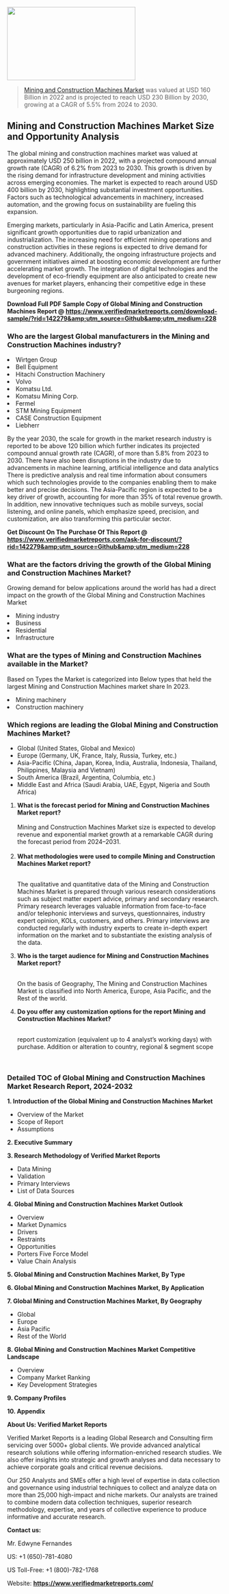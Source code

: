 <img src="https://ffe5etoiles.com/wp-content/uploads/2024/12/MST1-300x171.png" alt="" width="300" height="171" class="alignnone size-medium wp-image-20088" /><blockquote><p><p><a href="https://www.verifiedmarketreports.com/download-sample/?rid=142279&utm_source=Github&utm_medium=228" target="_blank">Mining and Construction Machines Market</a> was valued at USD 160 Billion in 2022 and is projected to reach USD 230 Billion by 2030, growing at a CAGR of 5.5% from 2024 to 2030.</p></blockquote><p><h2>Mining and Construction Machines Market Size and Opportunity Analysis</h2><p>The global mining and construction machines market was valued at approximately USD 250 billion in 2022, with a projected compound annual growth rate (CAGR) of 6.2% from 2023 to 2030. This growth is driven by the rising demand for infrastructure development and mining activities across emerging economies. The market is expected to reach around USD 400 billion by 2030, highlighting substantial investment opportunities. Factors such as technological advancements in machinery, increased automation, and the growing focus on sustainability are fueling this expansion.</p><p>Emerging markets, particularly in Asia-Pacific and Latin America, present significant growth opportunities due to rapid urbanization and industrialization. The increasing need for efficient mining operations and construction activities in these regions is expected to drive demand for advanced machinery. Additionally, the ongoing infrastructure projects and government initiatives aimed at boosting economic development are further accelerating market growth. The integration of digital technologies and the development of eco-friendly equipment are also anticipated to create new avenues for market players, enhancing their competitive edge in these burgeoning regions.</p></p><p class=""><strong>Download Full PDF Sample Copy of Global Mining and Construction Machines Report @ <a href="https://www.verifiedmarketreports.com/download-sample/?rid=142279&amp;utm_source=Github&amp;utm_medium=228" target="_blank">https://www.verifiedmarketreports.com/download-sample/?rid=142279&amp;utm_source=Github&amp;utm_medium=228</a></strong></p><h3 id="" class="">Who are the largest Global manufacturers in the Mining and Construction Machines industry?</h3><p><li>Wirtgen Group</li><li> Bell Equipment</li><li> Hitachi Construction Machinery</li><li> Volvo</li><li> Komatsu Ltd.</li><li> Komatsu Mining Corp.</li><li> Fermel</li><li> STM Mining Equipment</li><li> CASE Construction Equipment</li><li> Liebherr</li></p><div class=""><div class="" dir="" data-message-author-role="" data-message-id="" data-message-model-slug=""><div class=""><div class=""><div class=""><div class="" dir="" data-message-author-role="" data-message-id="" data-message-model-slug=""><div class=""><div class=""><p>By the year 2030, the scale for growth in the market research industry is reported to be above 120 billion which further indicates its projected compound annual growth rate (CAGR), of more than 5.8% from 2023 to 2030. There have also been disruptions in the industry due to advancements in machine learning, artificial intelligence and data analytics There is predictive analysis and real time information about consumers which such technologies provide to the companies enabling them to make better and precise decisions. The Asia-Pacific region is expected to be a key driver of growth, accounting for more than 35% of total revenue growth. In addition, new innovative techniques such as mobile surveys, social listening, and online panels, which emphasize speed, precision, and customization, are also transforming this particular sector.</p><p><strong>Get Discount On The Purchase Of This Report @&nbsp; <a href="https://www.verifiedmarketreports.com/ask-for-discount/?rid=142279&amp;utm_source=Github&amp;utm_medium=228" target="_blank">https://www.verifiedmarketreports.com/ask-for-discount/?rid=142279&amp;utm_source=Github&amp;utm_medium=228</a></strong></p></div></div></div></div></div></div></div></div><h3 id="" class="">What are the factors driving the growth of the Global Mining and Construction Machines Market?</h3><p id="" class="">Growing demand for below applications around the world has had a direct impact on the growth of the Global Mining and Construction Machines Market</p><p id="" class=""><li>Mining industry</li><li> Business</li><li> Residential</li><li> Infrastructure</li></p><h3 id="" class="">What are the types of Mining and Construction Machines available in the Market?</h3><p id="" class="">Based on Types the Market is categorized into Below types that held the largest Mining and Construction Machines market share In 2023.</p><p id="" class=""><li>Mining machinery</li><li> Construction machinery</li></p><h3 id="" class="">Which regions are leading the Global Mining and Construction Machines Market?</h3><ul><li>Global (United States, Global and Mexico)</li><li>Europe (Germany, UK, France, Italy, Russia, Turkey, etc.)</li><li>Asia-Pacific (China, Japan, Korea, India, Australia, Indonesia, Thailand, Philippines, Malaysia and Vietnam)</li><li>South America (Brazil, Argentina, Columbia, etc.)</li><li>Middle East and Africa (Saudi Arabia, UAE, Egypt, Nigeria and South Africa)</li></ul><p><ol><li><strong>What is the forecast period for Mining and Construction Machines Market report?<br /></strong><br /><span data-sheets-root="1" data-sheets-value="{&quot;1&quot;:2,&quot;2&quot;:&quot;XXXX size is expected to develop revenue and exponential market growth at a remarkable CAGR during the forecast period from 2024&ndash;2030.&quot;}" data-sheets-userformat="{&quot;2&quot;:12674,&quot;4&quot;:{&quot;1&quot;:2,&quot;2&quot;:16776960},&quot;10&quot;:2,&quot;11&quot;:0,&quot;15&quot;:&quot;Arial&quot;,&quot;16&quot;:12}">Mining and Construction Machines Market size is expected to develop revenue and exponential market growth at a remarkable CAGR during the forecast period from 2024&ndash;2031.</span><br /><br /></li><li><strong>What methodologies were used to compile Mining and Construction Machines Market report?<br /><br /></strong><p>The qualitative and quantitative data of the&nbsp;Mining and Construction Machines Market is prepared through various research considerations such as subject matter expert advice, primary and secondary research. Primary research leverages valuable information from face-to-face and/or telephonic interviews and surveys, questionnaires, industry expert opinion, KOLs, customers, and others. Primary interviews are conducted regularly with industry experts to create in-depth expert information on the market and to substantiate the existing analysis of the data.&nbsp;</p></li><li><strong>Who is the target audience for Mining and Construction Machines Market report?<br /><br /></strong><p>On the basis of Geography, The&nbsp;Mining and Construction Machines Market is classified into North America, Europe, Asia Pacific, and the Rest of the world.</p></li><li><strong>Do you offer any customization options for the report Mining and Construction Machines Market?<br /><br /></strong><p>report customization (equivalent up to 4 analyst&rsquo;s working days) with purchase. Addition or alteration to country, regional &amp; segment scope</p><p>&nbsp;</p></li></ol></p><h3 id="" class="">Detailed TOC of Global Mining and Construction Machines Market Research Report, 2024-2032</h3><p id="" class=""><strong>1. Introduction of the Global Mining and Construction Machines Market</strong></p><ul><li>Overview of the Market</li><li>Scope of Report</li><li>Assumptions</li></ul><p id="" class=""><strong>2. Executive Summary</strong></p><p id="" class=""><strong>3. Research Methodology of&nbsp;Verified Market Reports</strong></p><ul><li>Data Mining</li><li>Validation</li><li>Primary Interviews</li><li>List of Data Sources</li></ul><p id="" class=""><strong>4. Global Mining and Construction Machines Market Outlook</strong></p><ul><li>Overview</li><li>Market Dynamics</li><li>Drivers</li><li>Restraints</li><li>Opportunities</li><li>Porters Five Force Model</li><li>Value Chain Analysis</li></ul><p id="" class=""><strong>5. Global Mining and Construction Machines Market, By&nbsp;Type</strong></p><p id="" class=""><strong>6. Global Mining and Construction Machines Market, By Application</strong></p><p id="" class=""><strong>7. Global Mining and Construction Machines Market, By Geography</strong></p><ul><li>Global</li><li>Europe</li><li>Asia Pacific</li><li>Rest of the World</li></ul><p id="" class=""><strong>8. Global Mining and Construction Machines Market Competitive Landscape</strong></p><ul><li>Overview</li><li>Company Market Ranking</li><li>Key Development Strategies</li></ul><p id="" class=""><strong>9. Company Profiles</strong></p><p id="" class=""><strong>10. Appendix</strong></p><p id="" class=""><strong>About Us: Verified Market Reports</strong></p><p id="" class="">Verified Market Reports is a leading Global Research and Consulting firm servicing over 5000+ global clients. We provide advanced analytical research solutions while offering information-enriched research studies. We also offer insights into strategic and growth analyses and data necessary to achieve corporate goals and critical revenue decisions.</p><p id="" class="">Our 250 Analysts and SMEs offer a high level of expertise in data collection and governance using industrial techniques to collect and analyze data on more than 25,000 high-impact and niche markets. Our analysts are trained to combine modern data collection techniques, superior research methodology, expertise, and years of collective experience to produce informative and accurate research.</p><p id="" class=""><strong>Contact us:</strong></p><p id="" class="">Mr. Edwyne Fernandes</p><p id="" class="">US: +1 (650)-781-4080</p><p id="" class="">US Toll-Free: +1 (800)-782-1768</p><p id="" class="">Website: <a target="" data-test-app-aware-link=""><strong>https://www.verifiedmarketreports.com/</strong></a></p>
